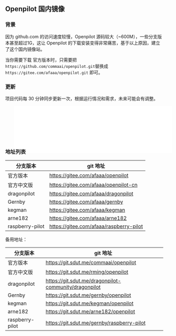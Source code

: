## Openpilot 国内镜像

### 背景

因为 github.com 的访问速度较慢，Openpilot 源码较大（~600M），一些分支版本甚至超过1G，这让 Openpilot 的下载安装变得非常痛苦，基于以上原因，建立了这个国内镜像站。

当你需要下载 官方版本时，只需要把  `https://github.com/commaai/openpilot.git`替换成  `https://gitee.com/afaaa/openpilot.git` 即可。

### 更新

项目代码每 30 分钟同步更新一次，根据运行情况和需求，未来可能会有调整。

<iframe src="/mirror_status.html" frameborder="no" border="0" marginwidth="0" marginheight="0" scrolling="no" allowtransparency="yes" style="width: 100%;border: none;margin-bottom: -40px;margin-left: 2em;"></iframe>

### 地址列表

分支版本|git 地址
-|-
官方版本|https://gitee.com/afaaa/openpilot
官方中文版|https://gitee.com/afaaa/openpilot-cn
dragonpilot|https://gitee.com/afaaa/dragonpilot
Gernby|https://gitee.com/afaaa/gernby
kegman|https://gitee.com/afaaa/kegman
arne182|https://gitee.com/afaaa/arne182
raspberry-pilot|https://gitee.com/afaaa/raspberry-pilot


备用地址：

分支版本|git 地址
-|-
官方版本|https://git.sdut.me/commaai/openpilot
官方中文版|https://git.sdut.me/rming/openpilot
dragonpilot|https://git.sdut.me/dragonpilot-community/dragonpilot
Gernby|https://git.sdut.me/gernby/openpilot
kegman|https://git.sdut.me/kegman/openpilot
arne182|https://git.sdut.me/arne182/openpilot
raspberry-pilot|https://git.sdut.me/gernby/raspberry-pilot
